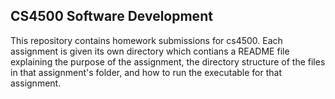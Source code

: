 ## CS4500 Software Development
This repository contains homework submissions for cs4500.
Each assignment is given its own directory which contians a README file explaining the purpose of the assignment, the directory structure of the files in that assignment's folder, and how to run the executable for that assignment.


